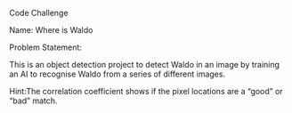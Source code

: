 Code Challenge

Name: Where is Waldo

Problem Statement:

This is an object detection project to detect Waldo in an image by training an AI to recognise Waldo from a series of different images.

Hint:The correlation coefficient shows if the pixel locations are a “good” or “bad” match. 

